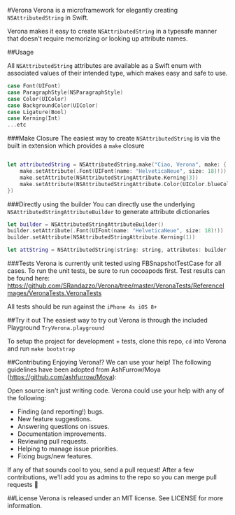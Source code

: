 #Verona
Verona is a microframework for elegantly creating `NSAttributedString` in Swift.

Verona makes it easy to create `NSAttributedString` in a typesafe manner that doesn't require memorizing or looking up attribute names.  

##Usage

All `NSAttributedString` attributes are available as a Swift enum with associated values of their intended type, which makes easy and safe to use.

```Swift
case Font(UIFont)
case ParagraphStyle(NSParagraphStyle)
case Color(UIColor)
case BackgroundColor(UIColor)
case Ligature(Bool)
case Kerning(Int)
...etc
```


###Make Closure
The easiest way to create `NSAttributedString` is via the built in extension which provides a `make` closure
```Swift

let attributedString = NSAttributedString.make("Ciao, Verona", make: { (make: NSAttributedStringAttributeBuilder) -> Void in
    make.setAttribute(.Font(UIFont(name: "HelveticaNeue", size: 18)!))
    make.setAttribute(NSAttributedStringAttribute.Kerning(3))
    make.setAttribute(NSAttributedStringAttribute.Color(UIColor.blueColor()))
})

```

###Directly using the builder
You can directly use the underlying `NSAttributedStringAttributeBuilder` to generate attribute dictionaries

```Swift
let builder = NSAttributedStringAttributeBuilder()
builder.setAttribute(.Font(UIFont(name: "HelveticaNeue", size: 18)!))
builder.setAttribute(NSAttributedStringAttribute.Kerning(1))

let attString = NSAttributedString(string: string, attributes: builder.attributedStringAttributesDictionary())

```

###Tests
Verona is currently unit tested using FBSnapshotTestCase for all cases. To run the unit tests, be sure to run cocoapods first.
Test results can be found here: https://github.com/SRandazzo/Verona/tree/master/VeronaTests/ReferenceImages/VeronaTests.VeronaTests

All tests should be run against the `iPhone 4s iOS 8+`

##Try it out
The easiest way to try out Verona is through the included Playground `TryVerona.playground`

To setup the project for development + tests, clone this repo, `cd` into Verona and run `make bootstrap`

##Contributing
Enjoying Verona!? We can use your help!
The following guidelines have been adopted from AshFurrow/Moya (https://github.com/ashfurrow/Moya):

Open source isn't just writing code. Verona could use your help with any of the following:

- Finding (and reporting!) bugs.
- New feature suggestions.
- Answering questions on issues.
- Documentation improvements.
- Reviewing pull requests.
- Helping to manage issue priorities.
- Fixing bugs/new features.

If any of that sounds cool to you, send a pull request! After a few contributions, we'll add you as admins to the repo so you can merge pull requests :tada:


##License
Verona is released under an MIT license. See LICENSE for more information.
